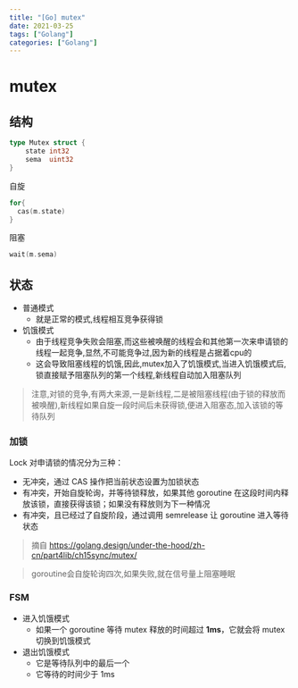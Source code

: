 ```yaml
---
title: "[Go] mutex"
date: 2021-03-25
tags: ["Golang"]
categories: ["Golang"]
---
```


# mutex
## 结构
```go
type Mutex struct {
    state int32
    sema  uint32
}
```
自旋
```go
for{
  cas(m.state)
}
```
阻塞
```go
wait(m.sema)
```
## 状态
- 普通模式
  - 就是正常的模式,线程相互竞争获得锁
- 饥饿模式
  - 由于线程竞争失败会阻塞,而这些被唤醒的线程会和其他第一次来申请锁的线程一起竞争,显然,不可能竞争过,因为新的线程是占据着cpu的
  - 这会导致阻塞线程的饥饿,因此,mutex加入了饥饿模式,当进入饥饿模式后,锁直接赋予阻塞队列的第一个线程,新线程自动加入阻塞队列

> 注意,对锁的竞争,有两大来源,一是新线程,二是被阻塞线程(由于锁的释放而被唤醒),新线程如果自旋一段时间后未获得锁,便进入阻塞态,加入该锁的等待队列

### 加锁
Lock 对申请锁的情况分为三种：
- 无冲突，通过 CAS 操作把当前状态设置为加锁状态
- 有冲突，开始自旋轮询，并等待锁释放，如果其他 goroutine 在这段时间内释放该锁，直接获得该锁；如果没有释放则为下一种情况
- 有冲突，且已经过了自旋阶段，通过调用 semrelease 让 goroutine 进入等待状态
> 摘自 https://golang.design/under-the-hood/zh-cn/part4lib/ch15sync/mutex/

> goroutine会自旋轮询四次,如果失败,就在信号量上阻塞睡眠

### FSM
- 进入饥饿模式
  - 如果一个 goroutine 等待 mutex 释放的时间超过 __1ms__，它就会将 mutex 切换到饥饿模式
- 退出饥饿模式
  - 它是等待队列中的最后一个
  - 它等待的时间少于 1ms
